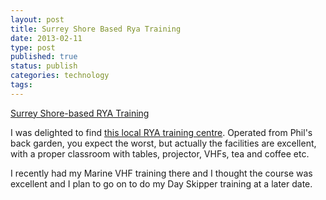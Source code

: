 ```yaml
--- 
layout: post 
title: Surrey Shore Based Rya Training
date: 2013-02-11
type: post 
published: true 
status: publish
categories: technology
tags: 
---
```


[Surrey Shore-based RYA
Training](http://www.surrey-shorebased.co.uk "Surrey Shore-based RYA Training")

I was delighted to find [this local RYA training
centre](http://www.surrey-shorebased.co.uk "Surrey Shore-based RYA Training").
Operated from Phil's back garden, you expect the worst, but actually the
facilities are excellent, with a proper classroom with tables,
projector, VHFs, tea and coffee etc.

I recently had my Marine VHF training there and I thought the course was
excellent and I plan to go on to do my Day Skipper training at a later
date.

